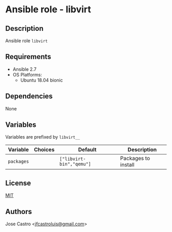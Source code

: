 # Ansible role - libvirt

## Description
Ansible role `libvirt`


## Requirements
- Ansible 2.7
- OS Platforms:
  - Ubuntu 18.04 bionic


## Dependencies
None


## Variables
Variables are prefixed by `libvirt__`

| Variable   | Choices | Default                  | Description         |
| ---------- | ------- | ------------------------ | ------------------- |
| `packages` |         | `["libvirt-bin","qemu"]` | Packages to install |


## License
[MIT](https://opensource.org/licenses/MIT)


## Authors
Jose Castro \<jfcastroluis@gmail.com\>
